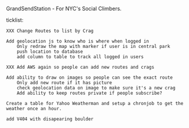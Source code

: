 GrandSendStation - For NYC's Social Climbers.

ticklist:

	XXX Change Routes to list by Crag
	
	Add geolocation js to know who is where when logged in
		Only redraw the map with marker if user is in central park
		push location to database
		add column to table to track all logged in users
	
	XXX Add AWS again so people can add new routes and crags
	
	Add ability to draw on images so people can see the exact route
		Only add new route if it has picture
		check geolocation data on image to make sure it's a new crag
		Add ability to keep routes private if people subscribe?

	Create a table for Yahoo Weatherman and setup a chronjob to get the weather once an hour.

	add V404 with disapearing boulder

	